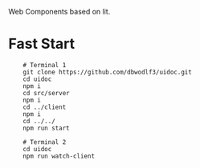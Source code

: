 Web Components based on lit.

# Fast Start
``` shell
	# Terminal 1
	git clone https://github.com/dbwodlf3/uidoc.git
	cd uidoc
	npm i
	cd src/server
	npm i
	cd ../client
	npm i
	cd ../../
	npm run start
```
``` shell
	# Terminal 2
	cd uidoc
	npm run watch-client
```